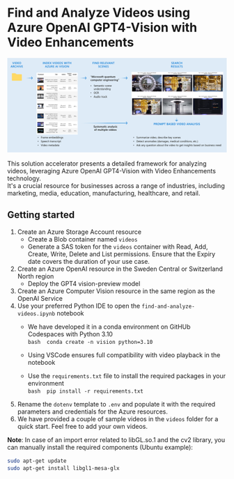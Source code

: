 # Find and Analyze Videos using Azure OpenAI GPT4-Vision with Video Enhancements

<img src="./find-and-analyze-videos.png" alt="drawing" style="width:1200px;"/>

This solution accelerator presents a detailed framework for analyzing videos, leveraging Azure OpenAI GPT4-Vision with Video Enhancements technology.  
It's a crucial resource for businesses across a range of industries, including marketing, media, education, manufacturing, healthcare, and retail.

## Getting started

1. Create an Azure Storage Account resource
   - Create a Blob container named `videos`
   - Generate a SAS token for the `videos` container with Read, Add, Create, Write, Delete and List permissions. Ensure that the Expiry date covers the duration of your use case.
2. Create an Azure OpenAI resource in the Sweden Central or Switzerland North region
   - Deploy the GPT4 vision-preview model
3. Create an Azure Computer Vision resource in the same region as the OpenAI Service
4. Use your preferred Python IDE to open the `find-and-analyze-videos.ipynb` notebook
   - We have developed it in a conda environment on GitHUb Codespaces with Python 3.10  
   ```bash	conda create -n vision python=3.10```

   - Using VSCode ensures full compatibility with video playback in the notebook
   - Use the `requirements.txt` file to install the required packages in your environment  
   ```bash	pip install -r requirements.txt```
5. Rename the `dotenv` template to `.env` and populate it with the required parameters and credentials for the Azure resources.
6. We have provided a couple of sample videos in the `videos` folder for a quick start. Feel free to add your own videos.

__Note__: In case of an import error related to libGL.so.1 and the cv2 library, you can manually install the required components (Ubuntu example):
``` bash
sudo apt-get update
sudo apt-get install libgl1-mesa-glx
```

